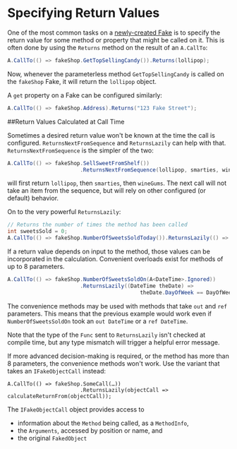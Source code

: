 # Specifying Return Values

One of the most common tasks on a
[newly-created Fake](creating-fakes.md) is to specify the return value
for some method or property that might be called on it. This is often
done by using the `Returns` method on the result of an `A.CallTo`:

```csharp
A.CallTo(() => fakeShop.GetTopSellingCandy()).Returns(lollipop);
```

Now, whenever the parameterless method `GetTopSellingCandy` is called
on the `fakeShop` Fake, it will return the `lollipop` object.

A `get` property on a Fake can be configured similarly:
```csharp
A.CallTo(() => fakeShop.Address).Returns("123 Fake Street");
```

##Return Values Calculated at Call Time

Sometimes a desired return value won't be known at the time the call
is configured. `ReturnsNextFromSequence` and `ReturnsLazily` can help
with that. `ReturnsNextFromSequence` is the simpler of the two:

```csharp
A.CallTo(() => fakeShop.SellSweetFromShelf())
                       .ReturnsNextFromSequence(lollipop, smarties, wineGums);
```

will first return `lollipop`, then `smarties`, then `wineGums`. The
next call will not take an item from the sequence, but will rely on
other configured (or default) behavior.

On to the very powerful `ReturnsLazily`:

```csharp
// Returns the number of times the method has been called
int sweetsSold = 0;
A.CallTo(() => fakeShop.NumberOfSweetsSoldToday()).ReturnsLazily(() => ++sweetsSold);
```

If a return value depends on input to the method, those values can be
incorporated in the calculation. Convenient overloads exist for
methods of up to 8 parameters.

```csharp
A.CallTo(() => fakeShop.NumberOfSweetsSoldOn(A<DateTime>.Ignored)) 
                       .ReturnsLazily((DateTime theDate) => 
                                          theDate.DayOfWeek == DayOfWeek.Sunday ? 0 : 200);
```

The convenience methods may be used with methods that take `out` and
`ref` parameters. This means that the previous example would work even
if `NumberOfSweetsSoldOn` took an `out DateTime` or a `ref DateTime`.

Note that the type of the `Func` sent to `ReturnsLazily` isn't checked
at compile time, but any type mismatch will trigger a helpful error
message.

If more advanced decision-making is required, or the method has more
than 8 parameters, the convenience methods won't work. Use the variant
that takes an `IFakeObjectCall` instead:

```charp
A.CallTo(() => fakeShop.SomeCall(…))
                       .ReturnsLazily(objectCall => calculateReturnFrom(objectCall));
```

The `IFakeObjectCall` object provides access to

* information about the `Method` being called, as a `MethodInfo`,
* the `Arguments`, accessed by position or name, and
* the original `FakedObject`

